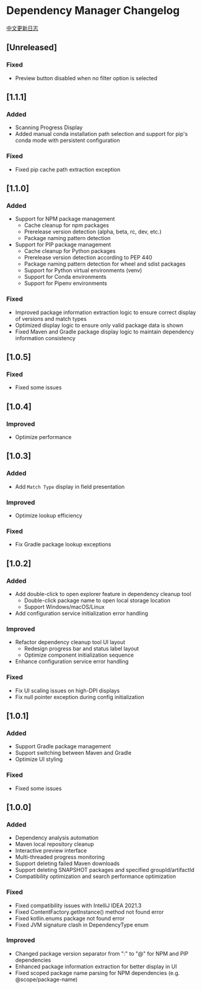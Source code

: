 <!-- Keep a Changelog guide -> https://keepachangelog.com -->

# Dependency Manager Changelog

[中文更新日志](CHANGELOG-CN.md)

## [Unreleased]

### Fixed

- Preview button disabled when no filter option is selected

## [1.1.1]

### Added

- Scanning Progress Display
- Added manual conda installation path selection and support for pip's conda mode with persistent configuration

### Fixed

- Fixed pip cache path extraction exception

## [1.1.0]

### Added

- Support for NPM package management
  - Cache cleanup for npm packages
  - Prerelease version detection (alpha, beta, rc, dev, etc.)
  - Package naming pattern detection
- Support for PIP package management
  - Cache cleanup for Python packages
  - Prerelease version detection according to PEP 440
  - Package naming pattern detection for wheel and sdist packages
  - Support for Python virtual environments (venv)
  - Support for Conda environments
  - Support for Pipenv environments

### Fixed

- Improved package information extraction logic to ensure correct display of versions and match types
- Optimized display logic to ensure only valid package data is shown
- Fixed Maven and Gradle package display logic to maintain dependency information consistency

## [1.0.5]

### Fixed

- Fixed some issues

## [1.0.4]

### Improved

- Optimize performance

## [1.0.3]

### Added
- Add `Match Type` display in field presentation

### Improved
- Optimize lookup efficiency

### Fixed
- Fix Gradle package lookup exceptions

## [1.0.2]

### Added
- Add double-click to open explorer feature in dependency cleanup tool
  - Double-click package name to open local storage location
  - Support Windows/macOS/Linux
- Add configuration service initialization error handling

### Improved
- Refactor dependency cleanup tool UI layout
  - Redesign progress bar and status label layout
  - Optimize component initialization sequence
- Enhance configuration service error handling

### Fixed
- Fix UI scaling issues on high-DPI displays
- Fix null pointer exception during config initialization


## [1.0.1]

### Added

- Support Gradle package management
- Support switching between Maven and Gradle
- Optimize UI styling

### Fixed

- Fixed some issues

## [1.0.0]

### Added

- Dependency analysis automation
- Maven local repository cleanup
- Interactive preview interface
- Multi-threaded progress monitoring
- Support deleting failed Maven downloads  
- Support deleting SNAPSHOT packages and specified groupId/artifactId 
- Compatibility optimization and search performance optimization

### Fixed

- Fixed compatibility issues with IntelliJ IDEA 2021.3
- Fixed ContentFactory.getInstance() method not found error
- Fixed kotlin.enums package not found error
- Fixed JVM signature clash in DependencyType enum

### Improved

- Changed package version separator from ":" to "@" for NPM and PIP dependencies
- Enhanced package information extraction for better display in UI
- Fixed scoped package name parsing for NPM dependencies (e.g. @scope/package-name)

